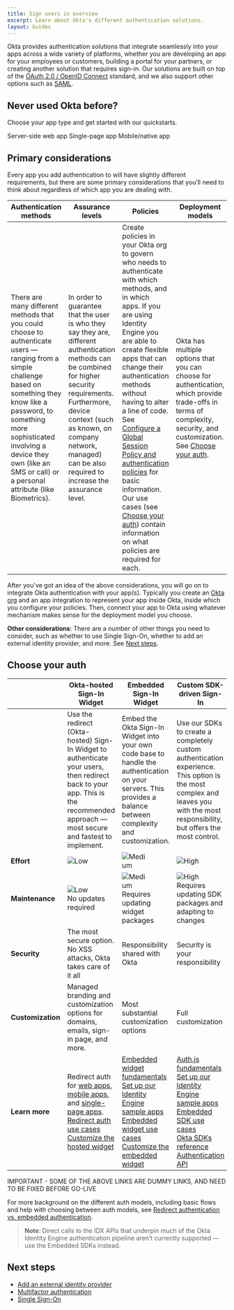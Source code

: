 ```yaml
---
title: Sign users in overview
excerpt: Learn about Okta's different authentication solutions.
layout: Guides
---
```


Okta provides authentication solutions that integrate seamlessly into your apps across a wide variety of platforms, whether you are developing an app for your employees or customers, building a portal for your partners, or creating another solution that requires sign-in. Our solutions are built on top of the [OAuth 2.0 / OpenID Connect](/docs/concepts/oauth-openid/) standard, and we also support other options such as [SAML](/docs/concepts/saml/).

## Never used Okta before?

Choose your app type and get started with our quickstarts.

<Cards>
  <Card href="/docs/guides/quickstart/" headerImage="/img/app-types/icon-server.png">Server-side web app</Card>
  <Card href="/docs/guides/quickstart/" headerImage="/img/app-types/icon-spa.png">Single-page app</Card>
  <Card href="/docs/guides/quickstart/" headerImage="/img/app-types/icon-mobile-app.png">Mobile/native app</Card>
</Cards>

## Primary considerations

Every app you add authentication to will have slightly different requirements, but there are some primary considerations that you’ll need to think about regardless of which app you are dealing with.

| Authentication methods | Assurance levels | Policies | Deployment models |
| ---------------------- | ---------------- | -------- | ----------------- |
| There are many different methods that you could choose to authenticate users — ranging from a simple challenge based on something they know like a password, to something more sophisticated involving a device they own (like an SMS or call) or a personal attribute (like Biometrics). | In order to guarantee that the user is who they say they are, different authentication methods can be combined for higher security requirements. Furthermore, device context (such as known, on company network, managed) can be also required to increase the assurance level. | Create policies in your Okta org to govern who needs to authenticate with which methods, and in which apps. If you are using Identity Engine you are able to create flexible apps that can change their authentication methods without having to alter a line of code. See [Configure a Global Session Policy and authentication policies](/docs/guides/configure-signon-policy/main/) for basic information. Our use cases (see [Choose your auth](#choose-your-auth)) contain information on what policies are required for each. | Okta has multiple options that you can choose for authentication, which provide trade-offs in terms of complexity, security, and customization. See [Choose your auth](#choose-your-auth). |

After you've got an idea of the above considerations, you will go on to integrate Okta authentication with your app(s). Typically you create an [Okta org](/docs/concepts/okta-organizations/) and an app integration to represent your app inside Okta, inside which you configure your policies. Then, connect your app to Okta using whatever mechanism makes sense for the deployment model you choose.

**Other considerations**: There are a number of other things you need to consider, such as whether to use Single Sign-On, whether to add an external identity provider, and more. See [Next steps](#next-steps).

## Choose your auth

| &nbsp; | Okta-hosted Sign-In Widget | Embedded Sign-In Widget | Custom SDK-driven Sign-In |
| ------ | -------------------------- | ----------------------- | ------------------------- |
| &nbsp; | Use the redirect (Okta-hosted) Sign-In Widget to authenticate your users, then redirect back to your app. This is the recommended approach &mdash; most secure and fastest to implement. | Embed the Okta Sign-In Widget into your own code base to handle the authentication on your servers. This provides a balance between complexity and customization. | Use our SDKs to create a completely custom authentication experience. This option is the most complex and leaves you with the most responsibility, but offers the most control. |
| **Effort** | <span style="width: 50%;display:block">![Low](/img/ratings/low.png)</span> | <span style="width: 50%;display:block">![Medium](/img/ratings/medium.png)</span> | <span style="width: 50%;display:block">![High](/img/ratings/high.png)</span> |
| **Maintenance** | <span style="width: 50%;display:block">![Low](/img/ratings/low.png)</span> No updates required | <span style="width: 50%;display:block">![Medium](/img/ratings/medium.png)</span> Requires updating widget packages | <span style="width: 50%;display:block">![High](/img/ratings/high.png)</span> Requires updating SDK packages and adapting to changes |
| **Security** | The most secure option. No XSS attacks, Okta takes care of it all | Responsibility shared with Okta | Security is your responsibility |
| **Customization** | Managed branding and customization options for domains, emails, sign-in page, and more. | Most substantial customization options | Full customization |
| **Learn more** | Redirect auth for [web apps](#), [mobile apps](#), and [single-page apps](#).<br>[Redirect auth use cases](/docs/guides/sampleapp-oie-redirectauth/android/main/)<br>[Customize the hosted widget](/docs/guides/custom-widget/main/#style-the-okta-hosted-sign-in-widget) | [Embedded widget fundamentals](#)<br>[Set up our Identity Engine sample apps](/docs/guides/oie-embedded-common-org-setup/android/main/)<br>[Embedded widget use cases](#)<br>[Customize the embedded widget](/docs/guides/custom-widget/main/#style-the-self-hosted-sign-in-widget) | [Auth.js fundamentals](#)<br>[Set up our Identity Engine sample apps](/docs/guides/oie-embedded-common-org-setup/android/main/)<br>[Embedded SDK use cases](#)<br>[Okta SDKs reference](/code/)<br>[Authentication API](/docs/reference/api/authn/)|

IMPORTANT - SOME OF THE ABOVE LINKS ARE DUMMY LINKS, AND NEED TO BE FIXED BEFORE GO-LIVE

For more background on the different auth models, including basic flows and help with choosing between auth models, see [Redirect authentication vs. embedded authentication](https://developer.okta.com/docs/concepts/redirect-vs-embedded/).

> **Note**: Direct calls to the IDX APIs that underpin much of the Okta Identity Engine authentication pipeline aren’t currently supported — use the Embedded SDKs instead.

<EmbeddedBrowserWarning />

## Next steps

* [Add an external identity provider](/docs/guides/identity-providers/)
* [Multifactor authentication](/docs/guides/mfa/ga/main/)
* [Single Sign-On](/docs/guides/build-sso-integration/openidconnect/main/)
